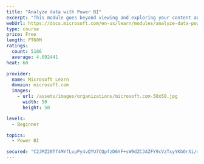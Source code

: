 ```yaml
---
title: "Analyze data with Power BI"
excerpt: "This module goes beyond viewing and exploring your content and explains how to interact with it by working with reports and dashboards to uncover and share new business insights."
webUrl: https://docs.microsoft.com/en-us/learn/modules/analyze-data-power-bi/
type: course
price: Free
length: PT60M
ratings:
  count: 5186
  average: 4.692441
heat: 60

provider:
  name: Microsoft Learn
  domain: microsoft.com
  images:
    - url: /assets/images/organizations/microsoft.com-50x50.jpg
      width: 50
      height: 50

levels:
  - Beginner

topics:
  - Power BI

secured: "C2JMZ20Tf4MYfLvpPy4vQYU7CQpfzD6YF+sW9dZCJAZFY9cVzTxyYKbOrXi/4o6cw+t995RSczsurD9aTNjCATHId75I4RTv8AygB1JqQe37SnVGgQ26eboR6o8aqSa3deR2jbcoYobHxsyspXl0uaoVgUXOCEjfYVzwXo9HqJkC6yTpo8V/ndMXANBgBZ27Pmgu6AYA2/+xEp2sc8Agn8uZ/dICY28ZkbaxE5m6WHODHns842UzOPqinxR4uWaGzJC45fEayB8CbfdMgJlKjNKpV/j7ZhA4h/KePSk1DrbPKSIXcE7p1JCPUUjbzQpdEOjRjMD0tG0qm2NOHZsUr9wA3uopvatpdJcf1QYv5Aa59B65csQ8ghAmueq2W4qb1p3U+pbWqeCZeYhXKU2i3GiYw0XSGxih3/Dr5x8bp2M=;zxwsZVTC+NnQauEzEDYkCg=="
---
```


